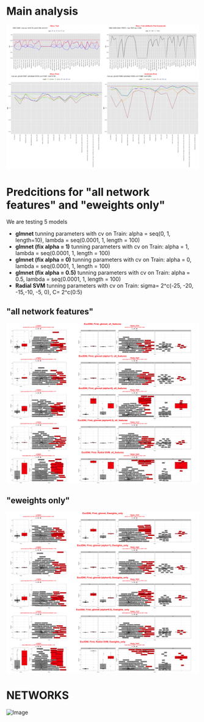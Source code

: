 # Main analysis
![Image](ExclDNI_First_Alt_with_218_mainfig.png)

# Predcitions for "all network features" and "eweights only"
We are testing 5 models
- **glmnet** 
tunning parameters with cv on Train: alpha = seq(0, 1, length=10), lambda = seq(0.0001, 1, length = 100)
- **glmnet (fix alpha = 1)**
tunning parameters with cv on Train: alpha = 1, lambda = seq(0.0001, 1, length = 100)
- **glmnet (fix alpha = 0)**
tunning parameters with cv on Train: alpha = 0, lambda = seq(0.0001, 1, length = 100)
- **glmnet (fix alpha = 0.5)**
tunning parameters with cv on Train: alpha = 0.5, lambda = seq(0.0001, 1, length = 100)
- **Radial SVM**
tunning parameters with cv on Train: sigma= 2^c(-25, -20, -15,-10, -5, 0), C= 2^c(0:5)

## "all network features"
![Image](ExclDNI_First_all_features.png)

## "eweights only"
![Image](ExclDNI_First_Eweights_only.png)

# NETWORKS
![Image](ExclDNI_First_Alt_patients_networks.png)
